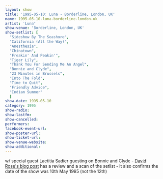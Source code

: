 ```yaml
---
layout: show
title: '1995-05-10: Luna - Borderline, London, UK'
name: 1995-05-10-luna-borderline-london-uk
artist: 'Luna'
show-venue: 'Borderline, London, UK'
show-setlist: [
  "Sideshow By The Seashore",
  "California (All the Way)",
  "Anesthesia",
  "Chinatown",
  "Freakin' And Peakin'",
  "Tiger Lily",
  "Thank You For Sending Me An Angel",
  "Bonnie and Clyde",
  "23 Minutes in Brussels",
  "Into The Fold",
  "Time to Quit",
  "Friendly Advice",
  "Indian Summer"
  ]
show-date: 1995-05-10
category: 1995
show-radio: 
show-lastfm: 
show-cancelled: 
performers: 
facebook-event-url: 
show-poster-url: 
show-ticket-url: 
show-venue-website: 
show-additional: 
---
```


w/ special guest Laetitia Sadier guesting on Bonnie and Clyde - <a href="http://gigbook.blogspot.com/2010/11/294-luna-pram-london-wc2-borderline.html">David Rose\'s blog post</a> has a review and a scan of the setlist - it also confirms the date of the show was 10th May 1995 (not the 12th)